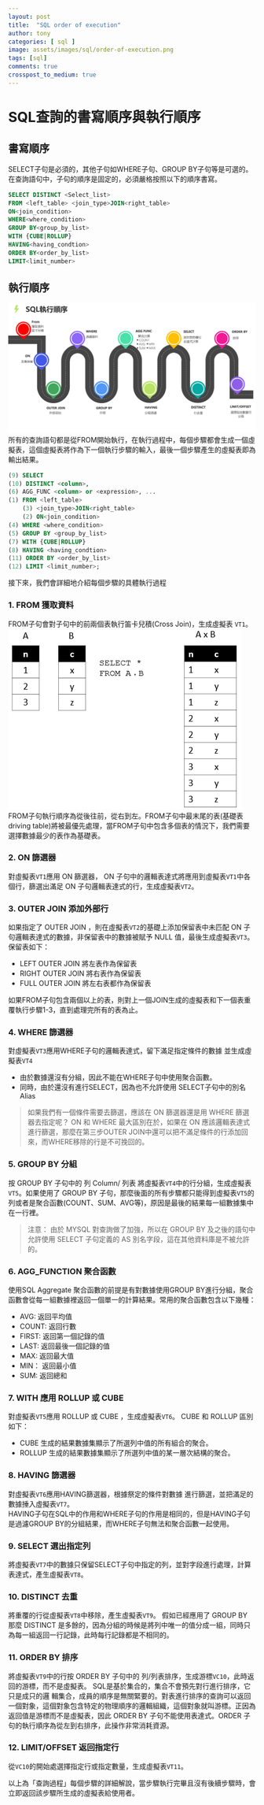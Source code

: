 ```yaml
---
layout: post
title:  "SQL order of execution"
author: tony
categories: [ sql ]
image: assets/images/sql/order-of-execution.png
tags: [sql]
comments: true
crosspost_to_medium: true
---
```

# SQL查詢的書寫順序與執行順序
## 書寫順序
SELECT子句是必須的，其他子句如WHERE子句、GROUP BY子句等是可選的。
在查詢語句中，子句的順序是固定的，必須嚴格按照以下的順序書寫。
```sql
SELECT DISTINCT <Select_list>
FROM <left_table> <join_type>JOIN<right_table>
ON<join_condition>
WHERE<where_condition>
GROUP BY<group_by_list>
WITH {CUBE|ROLLUP}
HAVING<having_condtion>
ORDER BY<order_by_list>
LIMIT<limit_number>
```
## 執行順序
![](../../assets/images/sql/execute-order.png)  
所有的查詢語句都是從FROM開始執行，在執行過程中，每個步驟都會生成一個虛擬表，這個虛擬表將作為下一個執行步驟的輸入，最後一個步驟產生的虛擬表即為輸出結果。
```sql
(9) SELECT 
(10) DISTINCT <column>,
(6) AGG_FUNC <column> or <expression>, ...
(1) FROM <left_table> 
    (3) <join_type>JOIN<right_table>
    (2) ON<join_condition>
(4) WHERE <where_condition>
(5) GROUP BY <group_by_list>
(7) WITH {CUBE|ROLLUP}
(8) HAVING <having_condtion>
(11) ORDER BY <order_by_list>
(12) LIMIT <limit_number>;
```

接下來，我們會詳細地介紹每個步驟的具體執行過程
### 1. FROM 獲取資料
FROM子句會對子句中的前兩個表執行笛卡兒積(Cross Join)，生成虛擬表 `VT1`。
![](../../assets/images/sql/cross-join.png)  
FROM子句執行順序為從後往前，從右到左。FROM子句中最末尾的表(基礎表 driving table)將被最優先處理，當FROM子句中包含多個表的情況下，我們需要選擇數據最少的表作為基礎表。

### 2. ON 篩選器
對虛擬表`VT1`應用 ON 篩選器， ON 子句中的邏輯表達式將應用到虛擬表`VT1`中各個行，篩選出滿足 ON 子句邏輯表達式的行，生成虛擬表`VT2`。

### 3. OUTER JOIN 添加外部行
如果指定了 OUTER JOIN ，則在虛擬表`VT2`的基礎上添加保留表中未匹配 ON 子句邏輯表達式的數據，非保留表中的數據被賦予 NULL 值，最後生成虛擬表`VT3`。  
保留表如下：
- LEFT OUTER JOIN 將左表作為保留表
- RIGHT OUTER JOIN 將右表作為保留表
- FULL OUTER JOIN 將左右表都作為保留表

如果FROM子句包含兩個以上的表，則對上一個JOIN生成的虛擬表和下一個表重覆執行步驟1-3，直到處理完所有的表為止。

### 4. WHERE 篩選器
對虛擬表`VT3`應用WHERE子句的邏輯表達式，留下滿足指定條件的數據 並生成虛擬表`VT4`
- 由於數據還沒有分組，因此不能在WHERE子句中使用聚合函數。
- 同時，由於還沒有進行SELECT，因為也不允許使用 SELECT子句中的別名Alias

> 如果我們有一個條件需要去篩選，應該在 ON 篩選器還是用 WHERE 篩選器去指定呢？
> ON 和 WHERE 最大區別在於，如果在 ON 應該邏輯表達式進行篩選，那麼在第三步OUTER JOIN中還可以把不滿足條件的行添加回來，而WHERE移除的行是不可挽回的。  

### 5. GROUP BY 分組
按 GROUP BY 子句中的 列 Column/ 列表 將虛擬表`VT4`中的行分組，生成虛擬表`VT5`。如果使用了 GROUP BY 子句，那麼後面的所有步驟都只能得到虛擬表`VT5`的列或者是聚合函數(COUNT、SUM、AVG等)，原因是最後的結果每一組數據集中在一行裡。

> 注意： 由於 MYSQL 對查詢做了加強，所以在 GROUP BY 及之後的語句中允許使用 SELECT 子句定義的 AS 別名字段，這在其他資料庫是不被允許的。  

### 6. AGG_FUNCTION 聚合函數
使用SQL Aggregate 聚合函數的前提是有對數據使用GROUP BY進行分組，聚合函數會從每一組數據裡返回一個單一的計算結果。常用的聚合函數包含以下幾種：  
- AVG: 返回平均值
- COUNT: 返回行數
- FIRST: 返回第一個記錄的值
- LAST: 返回最後一個記錄的值
- MAX: 返回最大值
- MIN： 返回最小值
- SUM: 返回總和  

### 7. WITH 應用 ROLLUP 或 CUBE
對虛擬表`VT5`應用 ROLLUP 或 CUBE ，生成虛擬表`VT6`。 CUBE 和 ROLLUP 區別如下：  
- CUBE 生成的結果數據集顯示了所選列中值的所有組合的聚合。
- ROLLUP 生成的結果數據集顯示了所選列中值的某一層次結構的聚合。  

### 8. HAVING 篩選器
對虛擬表`VT6`應用HAVING篩選器，根據祭定的條件對數據 進行篩選，並把滿足的數據捶入虛擬表`VT7`。  
HAVING子句在SQL中的作用和WHERE子句的作用是相同的，但是HAVING子句是過濾GROUP BY的分組結果，而WHERE子句無法和聚合函數一起使用。

### 9. SELECT 選出指定列
將虛擬表`VT7`中的數據只保留SELECT子句中指定的列，並對字段進行處理，計算表達式，產生虛擬表`VT8`。

### 10. DISTINCT 去重
將重覆的行從虛擬表`VT8`中移除，產生虛擬表`VT9`。 假如已經應用了 GROUP BY 那麼 DISTINCT 是多餘的，因為分組的時候是將列中唯一的值分成一組，同時只為每一組返回一行記錄，此時每行記錄都是不相同的。

### 11. ORDER BY 排序
將虛擬表`VT9`中的行按 ORDER BY 子句中的 列/列表排序，生成游標`VC10`，此時返回的游標，而不是虛擬表。 SQL是基於集合的，集合不會預先對行進行排序，它只是成只的邏 輯集合，成員的順序是無關緊要的。對表進行排序的查詢可以返回一個對象，這個對象包含特定的物理順序的邏輯組織，這個對象就叫游標。正因為返回值是游標而不是虛擬表，因此 ORDER BY 子句不能使用表達式。ORDER 子句的執行順序為從左到右排序，此操作非常消耗資源。

### 12. LIMIT/OFFSET 返回指定行
從`VC10`的開始處選擇指定行或指定數量，生成虛擬表`VT11`。

以上為「查詢過程」每個步驟的詳細解說，當步驟執行完畢且沒有後續步驟時，會立即返回該步驟所生成的虛擬表給使用者。
